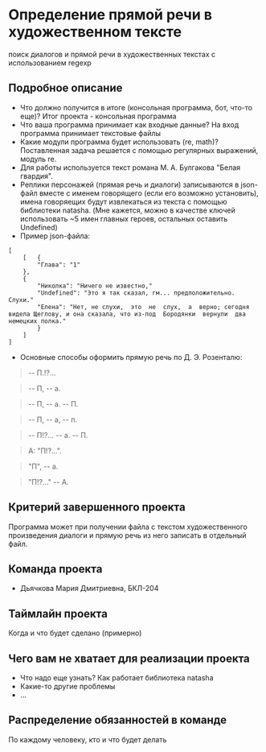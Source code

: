 # Определение прямой речи в художественном тексте
поиск диалогов и прямой речи в художественных текстах с использованием regexp
## Подробное описание

- Что должно получится в итоге (консольная программа, бот, что-то еще)? Итог проекта - консольная программа
- Что ваша программа принимает как входные данные? На вход программа принимает текстовые файлы
- Какие модули программа будет использовать (re, math)? Поставленная задача решается с помощью регулярных выражений, модуль re.
- Для работы используется текст романа М. А. Булгакова "Белая гвардия".
- Реплики персонажей (прямая речь и диалоги) записываются в json-файл вместе с именем говорящего (если его возможно установить), имена говоряещих будут извлекаться из текста с помощью библиотеки natasha. (Мне кажется, можно в качестве ключей использовать ~5 имен главных героев, остальных оставить Undefined)
- Пример json-файла:
```
[
    [   {
	    "Глава": "1"
	},
	{
	    "Николка": "Ничего не известно,"
	    "Undefined": "Это я так сказал, гм... предположительно. Слухи."
	    "Елена": "Нет, не слухи,  это  не  слух,  а  верно; сегодня видела Щеглову, и она сказала, что из-под  Бородянки  вернули  два немецких полка."
        }
    ]
]
```
- Основные способы оформить прямую речь по Д. Э. Розенталю:
> -- П.!?...

> -- П, -- а.

> -- П, -- а. -- П.

> -- П, -- а, -- п.

> -- П!?... -- а. -- П.

> А: "П!?...".

> "П", -- а.

> "П!?..." -- А.

## Критерий завершенного проекта

Программа может при получении файла с текстом художественного произведения диалоги и прямую речь из него записать в отдельный файл.

## Команда проекта

- Дьячкова Мария Дмитриевна, БКЛ-204

## Таймлайн проекта

Когда и что будет сделано (примерно)

## Чего вам не хватает для реализации проекта

- Что надо еще узнать? Как работает библиотека natasha
- Какие-то другие проблемы
- ...

## Распределение обязанностей в команде

По каждому человеку, кто и что будет делать
